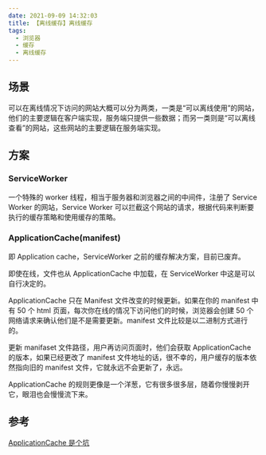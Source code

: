 ```yaml
---
date: 2021-09-09 14:32:03
title: 【离线缓存】离线缓存
tags:
  - 浏览器
  - 缓存
  - 离线缓存
---
```


## 场景

可以在离线情况下访问的网站大概可以分为两类，一类是“可以离线使用”的网站，他们的主要逻辑在客户端实现，服务端只提供一些数据；而另一类则是“可以离线查看”的网站，这些网站的主要逻辑在服务端实现。

## 方案

### ServiceWorker

一个特殊的 worker 线程，相当于服务器和浏览器之间的中间件，注册了 Service Worker 的网站，Service Worker 可以拦截这个网站的请求，根据代码来判断要执行的缓存策略和使用缓存的策略。

### ApplicationCache(manifest)

即 Application cache，ServiceWorker 之前的缓存解决方案，目前已废弃。

即使在线，文件也从 ApplicationCache 中加载，在 ServiceWorker 中这是可以自行决定的。

ApplicationCache 只在 Manifest 文件改变的时候更新。如果在你的 manifest 中有 50 个 html 页面，每次你在线的情况下访问他们的时候，浏览器会创建 50 个网络请求来确认他们是不是需要更新。manifest 文件比较是以二进制方式进行的。

更新 manifaset 文件路径，用户再访问页面时，他们会获取 ApplicationCache 的版本，如果已经更改了 manifest 文件地址的话，很不幸的，用户缓存的版本依然指向旧的 manifest 文件，它就永远不会更新了，永远。

ApplicationCache 的规则更像是一个洋葱，它有很多很多层，随着你慢慢剥开它，眼泪也会慢慢流下来。

## 参考

[ApplicationCache 是个坑](http://zoomzhao.github.io/2012/11/11/application-cache-is-a-douchebag/)
